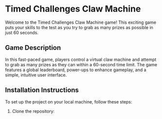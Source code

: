 # Timed Challenges Claw Machine

Welcome to the Timed Challenges Claw Machine game! This exciting game puts your skills to the test as you try to grab as many prizes as possible in just 60 seconds.

## Game Description

In this fast-paced game, players control a virtual claw machine and attempt to grab as many prizes as they can within a 60-second time limit. The game features a global leaderboard, power-ups to enhance gameplay, and a simple, intuitive user interface.

## Installation Instructions

To set up the project on your local machine, follow these steps:

1. Clone the repository:

